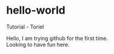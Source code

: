 # hello-world
Tutorial - Toriel

Hello, I am trying github for the first time.  
Looking to have fun here.
